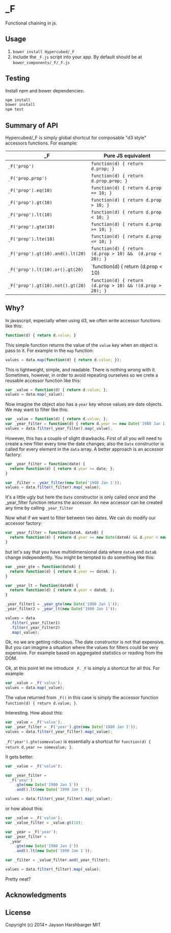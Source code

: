 # _F

Functional chaining in js.

## Usage
1. `bower install Hypercubed/_F`
2. Include the `_F.js` script into your app.  By default should be at `bower_components/_F/_F.js`

## Testing

Install npm and bower dependencies:

```bash
npm install
bower install
npm test
```

## Summary of API

Hypercubed/_F is simply global shortcut for composable "d3 style" accessors functions. For example:

| _F                               | Pure JS equivalent                                        |
| -------------------------------- | --------------------------------------------------------- |
| `_F('prop')`                     | `function(d) { return d.prop; }`                          |
| `_F('prop.prop')`                | `function(d) { return d.prop.prop; }`                     |
| `_F('prop').eq(10)`              | `function(d) { return d.prop == 10; }`                    |
| `_F('prop').gt(10)`              | `function(d) { return d.prop > 10; }`                     |
| `_F('prop').lt(10)`              | `function(d) { return d.prop < 10; }`                     |
| `_F('prop').gte(10)`             | `function(d) { return d.prop >= 10; }`                    |
| `_F('prop').lte(10)`             | `function(d) { return d.prop <= 10; }`                    |
| `_F('prop').gt(10).and().lt(20)` | `function(d) { return (d.prop > 10) &&  (d.prop < 20); }` |
| `_F('prop').lt(10).or().gt(20)`  | `function(d) { return (d.prop < 10) ||  (d.prop > 20); }` |
| `_F('prop').gt(10).not().gt(20)` | `function(d) { return (d.prop > 10) && !(d.prop > 20); }` |

## Why?

In javascript, especially when using d3, we often write accessor functions like this:

```js
function(d) { return d.value; }
```

This simple function returns the value of the `value` key when an object is pass to it.  For example in the `map` function:

```js
values = data.map(function(d) { return d.value; });
```

This is lightweight, simple, and readable.  There is nothing wrong with it.  Sometimes, however, in order to avoid repeating ourselves so we crete a reusable accessor function like this:

```js
var _value = function(d) { return d.value; };
values = data.map(_value);
```

Now imagine the object also has a `year` key whose values are date objects.  We may want to filter like this:

```js
var _value = function(d) { return d.value; };
var _year_filter = function(d) { return d.year >= new Date('1980 Jan 1'); };
values = data.filter(_year_filter).map(_value);
```

However, this has a couple of slight drawbacks.  First of all you will need to create a new filter every time the date changes; also the `Date` constructor is called for every element in the `data` array.  A better approach is an accessor factory:

```js
var _year_filter = function(date) {
  return function(d) { return d.year >= date; };
}

var _filter = _year_filter(new Date('1990 Jan 1'));
values = data.filter(_filter).map(_value);
```

It's a little ugly but here the `Date` constructor is only called once and the _year_filter function returns the accessor.  An new accessor can be created any time by calling `_year_filter`

Now what if we want to filter between two dates.  We can do modify our accessor factory:

```js
var _year_filter = function(dateA, dateB) {
  return function(d) { return d.year >= new Date(dateA) && d.year < new Date(dateB); };
}
```

but let's say that you have multidimensional data where `dateA` and `dataB` change independently.  You might be tempted to do something like this:

```js
var _year_gte = function(dateA) {
  return function(d) { return d.year >= dateA; };
}

var _year_lt = function(dateB) {
  return function(d) { return d.year < dateB; };
}

_year_filter1 = _year_gte(new Date('1980 Jan 1'));
_year_filter2 = _year_lt(new Date('1990 Jan 1'));

values = data
  .filter(_year_filter1)
  .filter(_year_filter2)
  .map(_value);
```

Ok, no we are getting ridiculous.  The date constructor is not that expensive.  But you can imagine a situation where the values for filters could be very expensive.  For example based on aggregated statistics or reading from the DOM.

Ok, at this point let me introduce `_F`.  `_F` is simply a shortcut for all this.  For example:

```js
var _value = _F('value');
values = data.map(_value);
```

The value returned from `_F()` in this case is simply the accessor function `function(d) { return d.value; }`.

Interesting.  How about this:

```js
var _value = _F('value');
var _year_filter = _F('year').gte(new Date('1980 Jan 1'));
values = data.filter(_year_filter).map(_value);
```

`_F('year').gte(somevalue)`  is essentially a shortcut for `function(d) { return d.year >= somevalue; }`.

It gets better:

```js
var _value = _F('value');

var _year_filter =
  _F('year')
    .gte(new Date('1980 Jan 1'))
    .and().lt(new Date('1990 Jan 1'));

values = data.filter(_year_filter).map(_value);
```

or how about this:

```js
var _value = _F('value');
var _value_filter = _value.gt(10);

var _year = _F('year');
var _year_filter =
  _year
    .gte(new Date('1980 Jan 1'))
    .and().lt(new Date('1990 Jan 1'));

var _filter = _value_filter.and(_year_filter);

values = data.filter(_filter).map(_value);
```

Pretty neat?

## Acknowledgments

## License
Copyright (c) 2014+ Jayson Harshbarger
MIT
